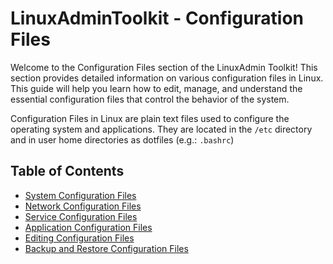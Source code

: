 # LinuxAdminToolkit - Configuration Files

Welcome to the Configuration Files section of the LinuxAdmin Toolkit! This section provides detailed information on various configuration files in Linux. This guide will help you learn how to edit, manage, and understand the essential configuration files that control the behavior of the system.

Configuration Files in Linux are plain text files used to configure the operating system and applications. They are located in the `/etc` directory and in user home directories as dotfiles (e.g.: `.bashrc`)

## Table of Contents

- [System Configuration Files](https://github.com/JenilGajjar20/LinuxAdminToolkit/blob/master/configuration_files/system_cf.md)
- [Network Configuration Files](https://github.com/JenilGajjar20/LinuxAdminToolkit/blob/master/configuration_files/network_cf.md)
- [Service Configuration Files](https://github.com/JenilGajjar20/LinuxAdminToolkit/blob/master/configuration_files/service_cf.md)
- [Application Configuration Files](https://github.com/JenilGajjar20/LinuxAdminToolkit/blob/master/configuration_files/application_cf.md)
- [Editing Configuration Files](https://github.com/JenilGajjar20/LinuxAdminToolkit/blob/master/configuration_files/editing_cf.md)
- [Backup and Restore Configuration Files](https://github.com/JenilGajjar20/LinuxAdminToolkit/blob/master/configuration_files/backup-restore_cf.md)
